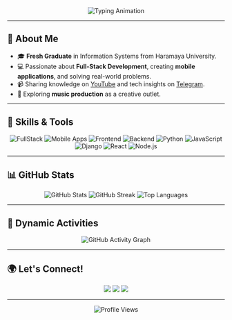 <div align="center">
  <img src="https://readme-typing-svg.herokuapp.com?font=Fira+Code&weight=500&size=24&pause=1000&color=F77B00&width=500&lines=Hi+there!+I'm+Dawit+Jogora+👋;Full-Stack+Developer+%7C+Tech+Enthusiast;Specializing+in+Frontend%2C+Backend+%26+Mobile+Apps;" alt="Typing Animation" />
</div>

---

## 🌟 **About Me**
- 🎓 **Fresh Graduate** in Information Systems from Haramaya University.
- 💻 Passionate about **Full-Stack Development**, creating **mobile applications**, and solving real-world problems.
- 📹 Sharing knowledge on [YouTube](#) and tech insights on [Telegram](#).
- 🎵 Exploring **music production** as a creative outlet.

---

## 🚀 **Skills & Tools**
<div align="center">
  <img src="https://img.shields.io/badge/FullStack-FF5733?style=for-the-badge&logo=javascript&logoColor=white" alt="FullStack" />
  <img src="https://img.shields.io/badge/Mobile%20Apps-28A745?style=for-the-badge&logo=android&logoColor=white" alt="Mobile Apps" />
  <img src="https://img.shields.io/badge/Frontend-61DAFB?style=for-the-badge&logo=react&logoColor=black" alt="Frontend" />
  <img src="https://img.shields.io/badge/Backend-6C757D?style=for-the-badge&logo=node.js&logoColor=white" alt="Backend" />
  <img src="https://img.shields.io/badge/Python-3776AB?style=for-the-badge&logo=python&logoColor=white" alt="Python" />
  <img src="https://img.shields.io/badge/JavaScript-F7DF1E?style=for-the-badge&logo=javascript&logoColor=black" alt="JavaScript" />
  <img src="https://img.shields.io/badge/Django-092E20?style=for-the-badge&logo=django&logoColor=white" alt="Django" />
  <img src="https://img.shields.io/badge/React-61DAFB?style=for-the-badge&logo=react&logoColor=black" alt="React" />
  <img src="https://img.shields.io/badge/Node.js-339933?style=for-the-badge&logo=nodedotjs&logoColor=white" alt="Node.js" />
</div>

---

## 📊 **GitHub Stats**

<div align="center">
  <img src="https://github-readme-stats.vercel.app/api?username=Dawit-Jogora&show_icons=true&theme=radical&count_private=true" alt="GitHub Stats" />
  <img src="https://github-readme-streak-stats.herokuapp.com/?user=jogoraa&theme=radical" alt="GitHub Streak" />
  <img src="https://github-readme-stats.vercel.app/api/top-langs/?username=jogoraa&layout=compact&theme=radical" alt="Top Languages" />
</div>

---

## 🎨 **Dynamic Activities**
<div align="center">
  <img src="https://activity-graph.herokuapp.com/graph?username=Jogoraa&theme=rogue&hide_border=true&area=true" alt="GitHub Activity Graph" />
</div>

---

## 🌍 **Let's Connect!**
<div align="center">
  <a href="#"><img src="https://img.shields.io/badge/Telegram-2CA5E0?style=for-the-badge&logo=telegram&logoColor=white" /></a>
  <a href="#"><img src="https://img.shields.io/badge/YouTube-FF0000?style=for-the-badge&logo=youtube&logoColor=white" /></a>
  <a href="#"><img src="https://img.shields.io/badge/Portfolio-Visit-orange?style=for-the-badge" /></a>
</div>

---

<div align="center">
  <img src="https://komarev.com/ghpvc/?username=Dawit-Jogora&style=for-the-badge" alt="Profile Views" />
</div>
